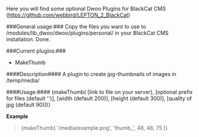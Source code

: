 Here you will find some optional Dwoo Plugins for BlackCat CMS (https://github.com/webbird/LEPTON_2_BlackCat)

###General usage:###
Copy the files you want to use to /modules/lib_dwoo/dwoo/plugins/personal/ in your BlackCat CMS installation. Done.

###Current plugins:###

* MakeThumb

####Description####
A plugin to create jpg-thumbnails of images in /temp/media/

####Usage:####
{makeThumb( [link to file on your server], [optional prefix for files (default '')], [width (default 200)], [height (default 300)], [quality of jpg (default 90)])}

<strong>Example</strong>
>{makeThumb( '/media/example.png', 'thumb_', 48, 48, 75 )}
